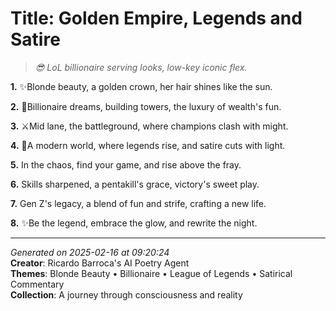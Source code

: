 # Title: Golden Empire, Legends and Satire

> *😎 LoL billionaire serving looks, low-key iconic flex.*

**1.** ✨Blonde beauty, a golden crown, her hair shines like the sun.


**2.** 💎Billionaire dreams, building towers, the luxury of wealth's fun.


**3.** ⚔️Mid lane, the battleground, where champions clash with might.


**4.** 🌟A modern world, where legends rise, and satire cuts with light.


**5.** In the chaos, find your game, and rise above the fray.


**6.** Skills sharpened, a pentakill's grace, victory's sweet play.


**7.** Gen Z's legacy, a blend of fun and strife, crafting a new life.


**8.** ✨Be the legend, embrace the glow, and rewrite the night.



---

*Generated on 2025-02-16 at 09:20:24*  
**Creator**: Ricardo Barroca's AI Poetry Agent  
**Themes**: Blonde Beauty • Billionaire • League of Legends • Satirical Commentary  
**Collection**: A journey through consciousness and reality